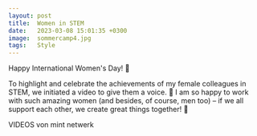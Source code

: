 ```yaml
---
layout: post
title:  Women in STEM
date:   2023-03-08 15:01:35 +0300
image:  sommercamp4.jpg
tags:   Style
---
```

Happy International Women's Day! 💜

To highlight and celebrate the achievements of my female colleagues in STEM, we initiated a video to give them a voice. 🙌 
I am so happy to work with such amazing women (and besides, of course, men too) – if we all support each other, we create great things together! 🦄


VIDEOS von mint netwerk
